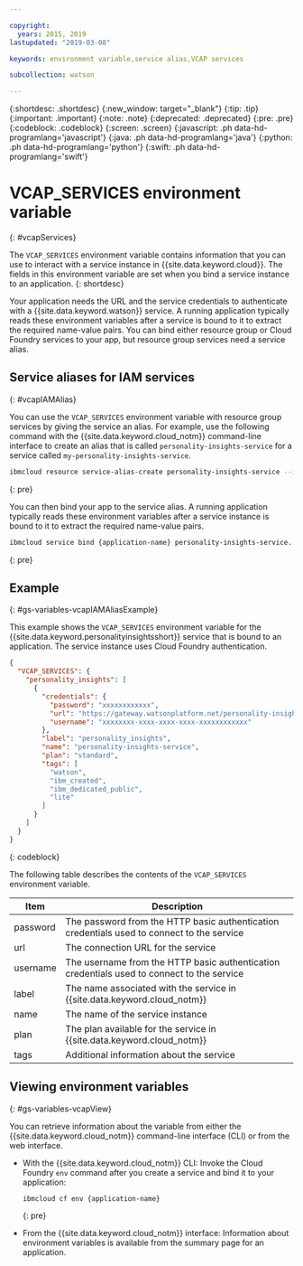 ```yaml
---

copyright:
  years: 2015, 2019
lastupdated: "2019-03-08"

keywords: environment variable,service alias,VCAP services

subcollection: watson

---
```


{:shortdesc: .shortdesc}
{:new_window: target="_blank"}
{:tip: .tip}
{:important: .important}
{:note: .note}
{:deprecated: .deprecated}
{:pre: .pre}
{:codeblock: .codeblock}
{:screen: .screen}
{:javascript: .ph data-hd-programlang='javascript'}
{:java: .ph data-hd-programlang='java'}
{:python: .ph data-hd-programlang='python'}
{:swift: .ph data-hd-programlang='swift'}

# VCAP\_SERVICES environment variable
{: #vcapServices}

The `VCAP_SERVICES` environment variable contains information that you can use to interact with a service instance in {{site.data.keyword.cloud}}. The fields in this environment variable are set when you bind a service instance to an application.
{: shortdesc}

Your application needs the URL and the service credentials to authenticate with a {{site.data.keyword.watson}} service. A running application typically reads these environment variables after a service is bound to it to extract the required name-value pairs. You can bind either resource group or Cloud Foundry services to your app, but resource group services need a service alias.

## Service aliases for IAM services
{: #vcapIAMAlias}

You can use the `VCAP_SERVICES` environment variable with resource group services by giving the service an alias. For example, use the following command with the {{site.data.keyword.cloud_notm}} command-line interface to create an alias that is called `personality-insights-service` for a service called `my-personality-insights-service`.

```bash
ibmcloud resource service-alias-create personality-insights-service --instance-name my-personality-insights-service
```
{: pre}

You can then bind your app to the service alias. A running application typically reads these environment variables after a service instance is bound to it to extract the required name-value pairs.

```bash
ibmcloud service bind {application-name} personality-insights-service.
```
{: pre}

## Example
{: #gs-variables-vcapIAMAliasExample}

This example shows the `VCAP_SERVICES` environment variable for the {{site.data.keyword.personalityinsightsshort}} service that is bound to an application. The service instance uses Cloud Foundry authentication.

```json
{
  "VCAP_SERVICES": {
    "personality_insights": [
      {
        "credentials": {
          "password": "xxxxxxxxxxxx",
          "url": "https://gateway.watsonplatform.net/personality-insights/api",
          "username": "xxxxxxxx-xxxx-xxxx-xxxx-xxxxxxxxxxxx"
        },
        "label": "personality_insights",
        "name": "personality-insights-service",
        "plan": "standard",
        "tags": [
          "watson",
          "ibm_created",
          "ibm_dedicated_public",
          "lite"
        ]
      }
    ]
  }
}
```
{: codeblock}

The following table describes the contents of the `VCAP_SERVICES` environment variable.

| Item     | Description                                                                                |
|----------|--------------------------------------------------------------------------------------------|
| password | The password from the HTTP basic authentication credentials used to connect to the service |
| url      | The connection URL for the service                                                         |
| username | The username from the HTTP basic authentication credentials used to connect to the service |
| label    | The name associated with the service in {{site.data.keyword.cloud_notm}}                                            |
| name     | The name of the service instance                                                           |
| plan     | The plan available for the service in {{site.data.keyword.cloud_notm}}                                              |
| tags     | Additional information about the service                                                   |

## Viewing environment variables
{: #gs-variables-vcapView}

You can retrieve information about the variable from either the {{site.data.keyword.cloud_notm}} command-line interface (CLI) or from the web interface.

- With the {{site.data.keyword.cloud_notm}} CLI: Invoke the Cloud Foundry `env` command after you create a service and bind it to your application:

    ```bash
    ibmcloud cf env {application-name}
    ```
    {: pre}

- From the {{site.data.keyword.cloud_notm}} interface: Information about environment variables is available from the summary page for an application.
